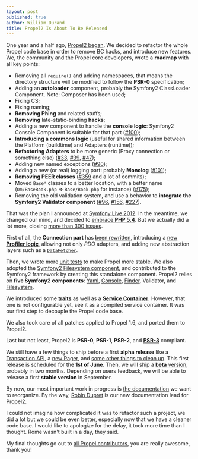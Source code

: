 ```yaml
---
layout: post
published: true
author: William Durand
title: Propel2 Is About To Be Released
---
```


One year and a half ago, [Propel2 began](/blog/2011/10/06/propel2-has-begun-.html).
We decided to refactor the whole Propel code base in order to remove BC hacks, and
introduce new features. We, the community and the Propel core developers, wrote
a **roadmap** with all key points:

<!-- more -->

* Removing all `require()` and adding namespaces, that means the directory
structure will be modified to follow the **PSR-0** specification;
* Adding an **autoloader** component, probably the Symfony2 ClassLoader
Component. Note: Composer has been used;
* Fixing CS;
* Fixing naming;
* **Removing Phing** and related stuffs;
* **Removing** late-static-binding **hacks**;
* Adding a new component to handle the **console logic**: Symfony2 Console
Component is suitable for that part
([#100](https://github.com/propelorm/Propel2/pull/100));
* **Introducing a commons logic** (useful for shared information between the
Platform (buildtime) and Adapters (runtime));
* **Refactoring Adapters** to be more generic (Proxy connection or something
else) ([#33](https://github.com/propelorm/Propel2/pull/33),
[#39](https://github.com/propelorm/Propel2/pull/39),
[#47](https://github.com/propelorm/Propel2/pull/47));
* Adding new named exceptions
([#90](https://github.com/propelorm/Propel2/pull/90));
* Adding a new (or real) logging part: probably **Monolog**
([#101](https://github.com/propelorm/Propel2/pull/101));
* **Removing PEER classes**
([#359](https://github.com/propelorm/Propel2/pull/359) and a lot of commits);
* Moved `Base*` classes to a better location, with a better name
(`Om/BaseBook.php` => `Base/Book.php` for instance)
([#175](https://github.com/propelorm/Propel2/pull/175));
* Removing the old validation system, and use a behavior to **integrate the
Symfony2 Validator component**
([#96](https://github.com/propelorm/Propel2/pull/96),
[#156](https://github.com/propelorm/Propel2/pull/156),
[#227](https://github.com/propelorm/Propel2/pull/227)).

That was the plan I announced at [Symfony Live
2012](/blog/2012/07/09/propel2-what-why-when.html). In the meantime, we changed
our mind, and decided to [embrace **PHP
5.4**](/blog/2012/08/08/propel2-and-php-5-4-here-we-go-.html).
But we actually did a lot more, closing [more than 300
issues](https://github.com/propelorm/Propel2/issues?milestone=2&page=1&state=closed).

First of all, the **Connection part** has [been
rewritten](https://github.com/propelorm/Propel2/pull/39), introducing a [new **Profiler
logic**](https://github.com/propelorm/Propel2/pull/83), allowing not only
_PDO_ adapters, and adding new abstraction layers such as a
[`DataFetcher`](https://github.com/propelorm/Propel2/blob/master/src/Propel/Runtime/DataFetcher/DataFetcherInterface.php).

Then, we wrote more [unit
tests](https://github.com/propelorm/Propel2/pull/223) to make Propel more
stable. We also adopted the [Symfony2 Filesystem
component](https://github.com/propelorm/Propel2/pull/295), and contributed to
the Symfony2 framework by creating this standalone component. Propel2 relies on
**five Symfony2 components**:
[Yaml](http://symfony.com/doc/current/components/yaml/introduction.html),
[Console](http://symfony.com/doc/current/components/console/introduction.html),
[Finder](http://symfony.com/doc/current/components/finder.html), Validator, and
[Filesystem](http://symfony.com/doc/current/components/filesystem.html).

We introduced some
[**traits**](https://github.com/propelorm/Propel2/commit/0a96ef65e3282e8036f3e896a3da12645eb215bf)
as well as a [**Service
Container**](https://github.com/propelorm/Propel2/commit/87f343190ec3a70174bce5608e9724696e2870b9).
However, that one is not configurable yet, see it as a compiled service
container. It was our first step to decouple the Propel code base.

We also took care of all patches applied to Propel 1.6, and ported them to
Propel2.

Last but not least, Propel2 is **PSR-0**, **PSR-1**, **PSR-2**, and
[**PSR-3**](https://github.com/propelorm/Propel2/commit/24b0e35c2fcf8ce7885e42857577c40e63afafbe) compliant.

We still have a few things to ship before a first **alpha release** like a
[Transaction API](https://github.com/propelorm/Propel2/issues/368), a [new
Pager](https://github.com/propelorm/Propel2/issues/208), and [some other things to clean
up](https://github.com/propelorm/Propel2/issues?milestone=2&state=open). This
first release is scheduled for the **1st of June**. Then, we will ship a
[**beta** version](https://github.com/propelorm/Propel2/issues?milestone=3),
probably in two months. Depending on users feedback, we will be able to release
a first **stable version** in September.

By now, our most important work in progress is [the
documentation](https://github.com/propelorm/Propel2/issues/187) we want to
reorganize. By the way, [Robin Dupret](https://github.com/robin850) is our new
documentation lead for Propel2.

I could not imagine how complicated it was to refactor such a project, we did a
lot but we could be even better, especially now that we have a cleaner code base.
I would like to apologize for the delay, it took more time than I thought. Rome
wasn't built in a day, they said.

My final thoughts go out to [all Propel
contributors](https://github.com/propelorm/Propel2/contributors), you are really
awesome, thank you!
